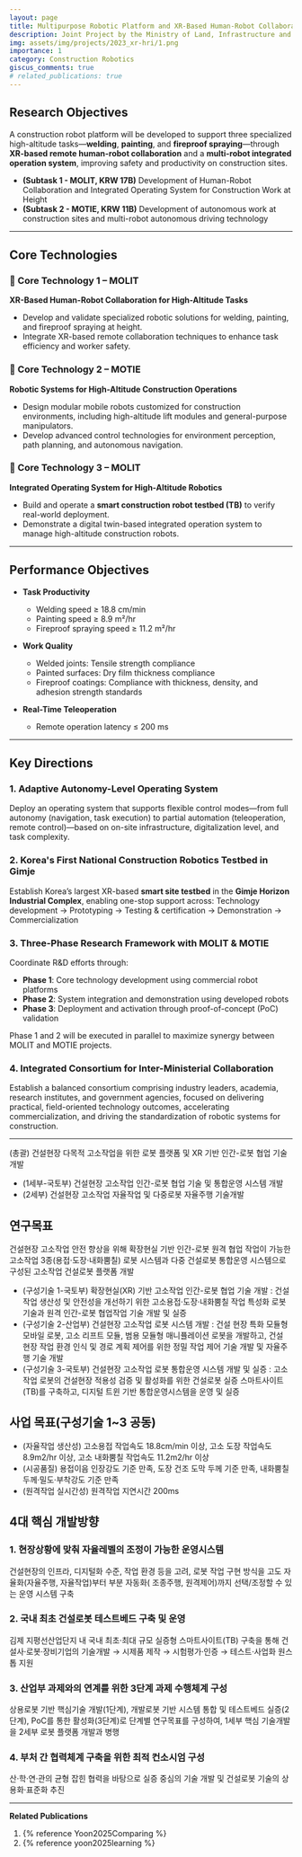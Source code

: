 ```yaml
---
layout: page
title: Multipurpose Robotic Platform and XR-Based Human-Robot Collaboration for Work at Height in Construction
description: Joint Project by the Ministry of Land, Infrastructure and Transport & Ministry of Trade, Industry and Energy, South Korea (2025.04 ~ 2029.12)
img: assets/img/projects/2023_xr-hri/1.png
importance: 1
category: Construction Robotics
giscus_comments: true
# related_publications: true
---
```


## Research Objectives
A construction robot platform will be developed to support three specialized high-altitude tasks—**welding**, **painting**, and **fireproof spraying**—through **XR-based remote human-robot collaboration** and a **multi-robot integrated operation system**, improving safety and productivity on construction sites.
- **(Subtask 1 - MOLIT, KRW 17B)** Development of Human-Robot Collaboration and Integrated Operating System for Construction Work at Height
- **(Subtask 2 - MOTIE, KRW 11B)** Development of autonomous work at construction sites and multi-robot autonomous driving technology

---

## Core Technologies

### 🔹 Core Technology 1 – MOLIT  
**XR-Based Human-Robot Collaboration for High-Altitude Tasks**  
- Develop and validate specialized robotic solutions for welding, painting, and fireproof spraying at height.  
- Integrate XR-based remote collaboration techniques to enhance task efficiency and worker safety.

### 🔹 Core Technology 2 – MOTIE  
**Robotic Systems for High-Altitude Construction Operations**  
- Design modular mobile robots customized for construction environments, including high-altitude lift modules and general-purpose manipulators.  
- Develop advanced control technologies for environment perception, path planning, and autonomous navigation.

### 🔹 Core Technology 3 – MOLIT  
**Integrated Operating System for High-Altitude Robotics**  
- Build and operate a **smart construction robot testbed (TB)** to verify real-world deployment.  
- Demonstrate a digital twin-based integrated operation system to manage high-altitude construction robots.

---

## Performance Objectives

- **Task Productivity**
  - Welding speed ≥ 18.8 cm/min  
  - Painting speed ≥ 8.9 m²/hr  
  - Fireproof spraying speed ≥ 11.2 m²/hr

- **Work Quality**
  - Welded joints: Tensile strength compliance
  - Painted surfaces: Dry film thickness compliance
  - Fireproof coatings: Compliance with thickness, density, and adhesion strength standards

- **Real-Time Teleoperation**
  - Remote operation latency ≤ 200 ms

---

## Key Directions

### 1. Adaptive Autonomy-Level Operating System  
Deploy an operating system that supports flexible control modes—from full autonomy (navigation, task execution) to partial automation (teleoperation, remote control)—based on on-site infrastructure, digitalization level, and task complexity.

### 2. Korea's First National Construction Robotics Testbed in Gimje
Establish Korea’s largest XR-based **smart site testbed** in the **Gimje Horizon Industrial Complex**, enabling one-stop support across: Technology development → Prototyping → Testing & certification → Demonstration → Commercialization

### 3. Three-Phase Research Framework with MOLIT & MOTIE
Coordinate R&D efforts through:
- **Phase 1**: Core technology development using commercial robot platforms  
- **Phase 2**: System integration and demonstration using developed robots  
- **Phase 3**: Deployment and activation through proof-of-concept (PoC) validation  

Phase 1 and 2 will be executed in parallel to maximize synergy between MOLIT and MOTIE projects.

### 4. Integrated Consortium for Inter-Ministerial Collaboration  
Establish a balanced consortium comprising industry leaders, academia, research institutes, and government agencies, focused on delivering practical, field-oriented technology outcomes, accelerating commercialization, and driving the standardization of robotic systems for construction.

---

(총괄) 건설현장 다목적 고소작업을 위한 로봇 플랫폼 및 XR 기반 인간-로봇 협업 기술 개발
- (1세부-국토부) 건설현장 고소작업 인간-로봇 협업 기술 및 통합운영 시스템 개발
- (2세부) 건설현장 고소작업 자율작업 및 다중로봇 자율주행 기술개발

## 연구목표
건설현장 고소작업 안전 향상을 위해 확장현실 기반 인간-로봇 원격 협업 작업이 가능한 고소작업 3종(용접‧도장‧내화뿜칠) 로봇 시스템과 다중 건설로봇 통합운영 시스템으로 구성된 고소작업 건설로봇 플랫폼 개발 
 - (구성기술 1-국토부) 확장현실(XR) 기반 고소작업 인간-로봇 협업 기술 개발 : 건설작업 생산성 및 안전성을 개선하기 위한 고소용접·도장·내화뿜칠 작업 특성화 로봇 기술과 원격 인간-로봇 협업작업 기술 개발 및 실증
 - (구성기술 2-산업부) 건설현장 고소작업 로봇 시스템 개발 : 건설 현장 특화 모듈형 모바일 로봇, 고소 리프트 모듈, 범용 모듈형 매니퓰레이션 로봇을 개발하고, 건설 현장 작업 환경 인식 및 경로 계획 제어를 위한 정밀 작업 제어 기술 개발 및 자율주행 기술 개발
 - (구성기술 3-국토부) 건설현장 고소작업 로봇 통합운영 시스템 개발 및 실증 : 고소작업 로봇의 건설현장 적용성 검증 및 활성화를 위한 건설로봇 실증 스마트사이트(TB)를 구축하고, 디지털 트윈 기반 통합운영시스템을 운영 및 실증

## 사업 목표(구성기술 1~3 공동)
 - (자율작업 생산성) 고소용접 작업속도 18.8cm/min 이상, 고소 도장 작업속도 8.9m2/hr 이상, 고소 내화뿜칠 작업속도 11.2m2/hr 이상
 - (시공품질) 용접이음 인장강도 기준 만족, 도장 건조 도막 두께 기준 만족, 내화뿜칠 두께·밀도·부착강도 기준 만족
 - (원격작업 실시간성) 원격작업 지연시간 200ms

## 4대 핵심 개발방향
### 1. 현장상황에 맞춰 자율레벨의 조정이 가능한 운영시스템
건설현장의 인프라, 디지털화 수준, 작업 환경 등을 고려, 로봇 작업 구현 방식을 고도 자율화(자율주행, 자율작업)부터 부분 자동화(
조종주행, 원격제어)까지 선택/조정할 수 있는 운영 시스템 구축

### 2. 국내 최초 건설로봇 테스트베드 구축 및 운영
김제 지평선산업단지 내 국내 최초·최대 규모 실증형 스마트사이트(TB) 구축을 통해 건설사·로봇·장비기업의 기술개발 → 시제품 제작 → 시험평가·인증 → 테스트·사업화 원스톱 지원

### 3. 산업부 과제와의 연계를 위한 3단계 과제 수행체계 구성
상용로봇 기반 핵심기술 개발(1단계), 개발로봇 기반 시스템 통합 및 테스트베드 실증(2단계), PoC를 통한 활성화(3단계)로 단계별 연구목표를 구성하여, 1세부 핵심 기술개발을 2세부 로봇 플랫폼 개발과 병행

### 4. 부처 간 협력체계 구축을 위한 최적 컨소시엄 구성
산·학·연·관의 균형 잡힌 협력을 바탕으로 실증 중심의 기술 개발 및 건설로봇 기술의 상용화·표준화 추진

---

<!-- <div class="col-sm mt-3 mt-md-0">
    {% include figure.liquid loading="eager" path="assets/img/projects/2023_xr-hri/1.png" title="example image" class="img-fluid rounded z-depth-1" %}
</div>
<div class="col-sm mt-3 mt-md-0">
    {% include figure.liquid loading="eager" path="assets/img/projects/2023_xr-hri/2.png" title="example image" class="img-fluid rounded z-depth-1" %}
</div> -->

**Related Publications**

1. {% reference Yoon2025Comparing %}
2. {% reference yoon2025learning %}